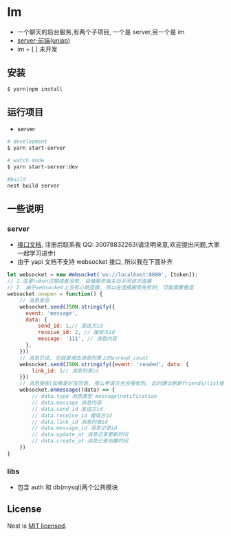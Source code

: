 # Im

- 一个聊天的后台服务,有两个子项目, 一个是 server,另一个是 im
- [server-前端(uniap)](https://github.com/wxiain/forthwith)
- im + [ ] 未开发

## 安装

```bash
$ yarn|npm install
```

## 运行项目

- server

```bash
# development
$ yarn start-server

# watch mode
$ yarn start-server:dev

#build
nest build server

```

## 一些说明

### server

- [接口文档](https://api.wxiain.com/), 注册后联系我 QQ: 30078832263(请注明来意,欢迎提出问题,大家一起学习进步)
- 由于 yapi 文档不支持 websocket 接口, 所以我在下面补齐

```javascript
let websocket = new Websocket('ws://localhost:8080', [token]);
// 1.这里token过期或者没带, 会被服务端主动关闭该次连接
// 2. 由于websocket上没有心跳连接, 所以在连接服务失败时, 可能需要重连
websocket.onopen = function() {
    // 消息发送
    websocket.send(JSON.stringify({
      event: 'message',
      data: {
          send_id: 1,// 发送方id
          receive_id: 2, // 接收方id
          message: '111', // 消息内容
      },
    }))
    // 消息已读, 也就是减去消息列表上的unread_count
    websocket.send(JSON.stringify({event: 'readed', data: {
        link_id: 1// 消息列表id
    }})
    // 消息接收(如果是好友同意, 那么申请方也会接收到, 此时建议刷新friends/list接口)
    websocket.onmessage((data) => {
        // data.type 消息类型 message|notification
        // data.message 消息内容
        // data.send_id 发送方id
        // data.receive_id 接收方id
        // data.link_id 消息列表id
        // data.message_id 消息记录id
        // data.update_at 消息记录更新时间
        // data.create_at 消息记录创建时间
    })
}
```

### libs

- 包含 auth 和 db(mysql)两个公共模块

## License

Nest is [MIT licensed](LICENSE).
